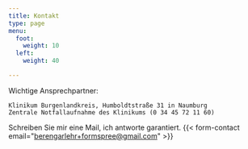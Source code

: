 ```yaml
---
title: Kontakt
type: page
menu:
  foot:
    weight: 10
  left:
    weight: 40

---
```

Wichtige Ansprechpartner:

    Klinikum Burgenlandkreis, Humboldtstraße 31 in Naumburg
    Zentrale Notfallaufnahme des Klinikums (0 34 45 72 11 60)

Schreiben Sie mir eine Mail, ich antworte garantiert.
{{< form-contact email="berengarlehr+formspree@gmail.com" >}}
